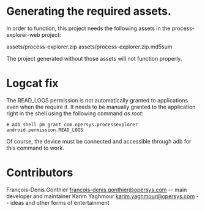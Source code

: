 # Generating the required assets.

In order to function, this project needs the following assets in the
process-explorer-web project:

assets/process-explorer.zip
assets/process-explorer.zip.md5sum

The project generated without those assets will not function properly.

# Logcat fix

The READ_LOGS permission is not automatically granted to applications
even when the require it. It needs to be manually granted to the
application right in the shell using the following command _as root_:

    # adb shell pm grant com.opersys.processexplorer android.permission.READ_LOGS

Of course, the device must be connected and accessible through adb
for this command to work.

# Contributors

François-Denis Gonthier francois-denis.gonthier@opersys.com -- main developer and maintainer
Karim Yaghmour karim.yaghmour@opersys.com -- ideas and other forms of entertainment
